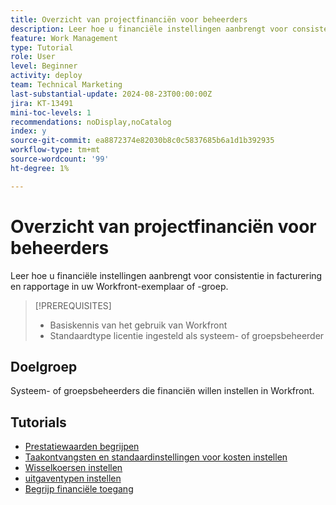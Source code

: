 ```yaml
---
title: Overzicht van projectfinanciën voor beheerders
description: Leer hoe u financiële instellingen aanbrengt voor consistentie in facturering en rapportage in uw Workfront-exemplaar of -groep.
feature: Work Management
type: Tutorial
role: User
level: Beginner
activity: deploy
team: Technical Marketing
last-substantial-update: 2024-08-23T00:00:00Z
jira: KT-13491
mini-toc-levels: 1
recommendations: noDisplay,noCatalog
index: y
source-git-commit: ea8872374e82030b8c0c5837685b6a1d1b392935
workflow-type: tm+mt
source-wordcount: '99'
ht-degree: 1%

---
```



# Overzicht van projectfinanciën voor beheerders

Leer hoe u financiële instellingen aanbrengt voor consistentie in facturering en rapportage in uw Workfront-exemplaar of -groep.


>[!PREREQUISITES]
>
>* Basiskennis van het gebruik van Workfront
>* Standaardtype licentie ingesteld als systeem- of groepsbeheerder

## Doelgroep

Systeem- of groepsbeheerders die financiën willen instellen in Workfront.


## Tutorials

* [Prestatiewaarden begrijpen](/help/manage-work/project-finances/understand-performance-metrics.md)
* [Taakontvangsten en standaardinstellingen voor kosten instellen](/help/manage-work/project-finances/set-up-task-revenue-and-cost-defaults.md)
* [Wisselkoersen instellen](/help/manage-work/project-finances/set-up-exchange-rates.md)
* [uitgaventypen instellen](/help/manage-work/project-finances/set-up-expense-types.md)
* [Begrijp financiële toegang](/help/manage-work/project-finances/understand-financial-access.md)

